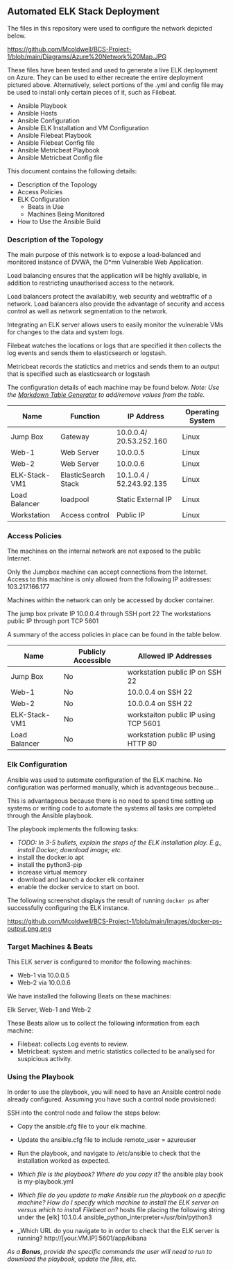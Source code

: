 ## Automated ELK Stack Deployment

The files in this repository were used to configure the network depicted below.

https://github.com/Mcoldwell/BCS-Project-1/blob/main/Diagrams/Azure%20Network%20Map.JPG

These files have been tested and used to generate a live ELK deployment on Azure. They can be used to either recreate the entire deployment pictured above. Alternatively, select portions of the .yml and config file may be used to install only certain pieces of it, such as Filebeat.

  - Ansible Playbook
  - Ansible Hosts
  - Ansible Configuration
  - Ansible ELK Installation and VM Configuration
  - Ansible Filebeat Playbook
  - Ansible Filebeat Config file
  - Ansible Metricbeat Playbook
  - Ansible Metricbeat Config file

This document contains the following details:
- Description of the Topology
- Access Policies
- ELK Configuration
  - Beats in Use
  - Machines Being Monitored
- How to Use the Ansible Build


### Description of the Topology

The main purpose of this network is to expose a load-balanced and monitored instance of DVWA, the D*mn Vulnerable Web Application.

Load balancing ensures that the application will be highly avaliable, in addition to restricting unauthorised access to the network.

Load balancers protect the availabiltiy, web security and webtraffic of a network.
Load balancers also provide the advantage of security and access control as well as network segmentation to the network.

Integrating an ELK server allows users to easily monitor the vulnerable VMs for changes to the data and system logs.

Filebeat watches the locations or logs that are specified it then collects the log events and sends them to elasticsearch or logstash.

Metricbeat records the statictics and metrics and sends them to an output that is specified such as elasticsearch or logstash


The configuration details of each machine may be found below.
_Note: Use the [Markdown Table Generator](http://www.tablesgenerator.com/markdown_tables) to add/remove values from the table_.

| Name          | Function            | IP Address                 | Operating System |
|---------------|---------------------|----------------------------|------------------|
| Jump Box      | Gateway             | 10.0.0.4/ 20.53.252.160    | Linux            |
| Web-1         | Web Server          | 10.0.0.5                   | Linux            |
| Web-2         | Web Server          | 10.0.0.6                   | Linux            |
| ELK-Stack-VM1 | ElasticSearch Stack | 10.1.0.4 / 52.243.92.135   | Linux            |
| Load Balancer | loadpool            | Static External IP         | Linux            |
| Workstation   | Access control      | Public IP                  | Linux            |

### Access Policies

The machines on the internal network are not exposed to the public Internet. 

Only the Jumpbox machine can accept connections from the Internet. Access to this machine is only allowed from the following IP addresses: 103.217.166.177


Machines within the network can only be accessed by docker container.

The jump box private IP 10.0.0.4 through SSH port 22
The workstations public IP through port TCP 5601

A summary of the access policies in place can be found in the table below.

| Name          | Publicly Accessible | Allowed IP Addresses                |
|---------------|---------------------|-------------------------------------|
| Jump Box      | No                  | workstation public IP on SSH 22     |
| Web-1         | No                  | 10.0.0.4 on SSH 22                  |
| Web-2         | No                  | 10.0.0.4 on SSH 22                  |
| ELK-Stack-VM1 | No                  | workstaiton public IP using TCP 5601|
| Load Balancer | No                  | workstation public IP using HTTP 80 |


### Elk Configuration

Ansible was used to automate configuration of the ELK machine. No configuration was performed manually, which is advantageous because...

This is advantageous because there is no need to spend time setting up systems or writing code to automate the systems all tasks are completed through the Ansible playbook.

The playbook implements the following tasks:
- _TODO: In 3-5 bullets, explain the steps of the ELK installation play. E.g., install Docker; download image; etc._
- install the docker.io apt
- install the python3-pip
- increase virtual memory
- download and launch a docker elk container
- enable the docker service to start on boot.

The following screenshot displays the result of running `docker ps` after successfully configuring the ELK instance.

https://github.com/Mcoldwell/BCS-Project-1/blob/main/Images/docker-ps-output.png.png

### Target Machines & Beats
This ELK server is configured to monitor the following machines:
- Web-1 via 10.0.0.5
- Web-2 via 10.0.0.6

We have installed the following Beats on these machines:

Elk Server, Web-1 and Web-2

These Beats allow us to collect the following information from each machine:

- Filebeat: collects Log events to review.
- Metricbeat: system and metric statistics collected to be analiysed for suspicious activity.

### Using the Playbook
In order to use the playbook, you will need to have an Ansible control node already configured. Assuming you have such a control node provisioned: 

SSH into the control node and follow the steps below:
- Copy the ansible.cfg file to your elk machine.
- Update the ansible.cfg file to include remote_user = azureuser
- Run the playbook, and navigate to /etc/ansible to check that the installation worked as expected.

- _Which file is the playbook? Where do you copy it?_
the ansible play book is my-playbook.yml
- _Which file do you update to make Ansible run the playbook on a specific machine? How do I specify which machine to install the ELK server on versus which to install Filebeat on?_
hosts file placing the following string under the [elk] 10.1.0.4 ansible_python_interpreter=/usr/bin/python3
- _Which URL do you navigate to in order to check that the ELK server is running?
http://[your.VM.IP]:5601/app/kibana

_As a **Bonus**, provide the specific commands the user will need to run to download the playbook, update the files, etc._